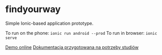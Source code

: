 # findyourway
Simple Ionic-based application prototype.

To run on the phone: `ionic run android --prod`
To run in browser: `ionic serve`

[Demo online](https://hckr.github.io/findyourway)
[Dokumentacja przygotowana na potrzeby studiów](dokumentacja_pl.pdf)
